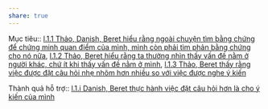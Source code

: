 ```yaml
---
share: true
---
```

Mục tiêu:: [l.1.1 Thảo, Danish, Beret hiểu rằng ngoài chuyện tìm bằng chứng để chứng minh quan điểm của mình, mình còn phải tìm phản bằng chứng cho nó nữa](l.1.1%20Th%E1%BA%A3o,%20Danish,%20Beret%20hi%E1%BB%83u%20r%E1%BA%B1ng%20ngo%C3%A0i%20chuy%E1%BB%87n%20t%C3%ACm%20b%E1%BA%B1ng%20ch%E1%BB%A9ng%20%C4%91%E1%BB%83%20ch%E1%BB%A9ng%20minh%20quan%20%C4%91i%E1%BB%83m%20c%E1%BB%A7a%20m%C3%ACnh,%20m%C3%ACnh%20c%C3%B2n%20ph%E1%BA%A3i%20t%C3%ACm%20ph%E1%BA%A3n%20b%E1%BA%B1ng%20ch%E1%BB%A9ng%20cho%20n%C3%B3%20n%E1%BB%AFa.md), [l.1.2 Thảo, Beret hiểu rằng ta thường nhìn thấy vấn đề nằm ở người khác, chứ ít khi thấy vấn đề nằm ở mình](l.1.2%20Th%E1%BA%A3o,%20Beret%20hi%E1%BB%83u%20r%E1%BA%B1ng%20ta%20th%C6%B0%E1%BB%9Dng%20nh%C3%ACn%20th%E1%BA%A5y%20v%E1%BA%A5n%20%C4%91%E1%BB%81%20n%E1%BA%B1m%20%E1%BB%9F%20ng%C6%B0%E1%BB%9Di%20kh%C3%A1c,%20ch%E1%BB%A9%20%C3%ADt%20khi%20th%E1%BA%A5y%20v%E1%BA%A5n%20%C4%91%E1%BB%81%20n%E1%BA%B1m%20%E1%BB%9F%20m%C3%ACnh.md), [l.1.3 Thảo, Beret thấy rằng việc được đặt câu hỏi nhẹ nhõm hơn nhiều so với việc được nghe ý kiến](l.1.3%20Th%E1%BA%A3o,%20Beret%20th%E1%BA%A5y%20r%E1%BA%B1ng%20vi%E1%BB%87c%20%C4%91%C6%B0%E1%BB%A3c%20%C4%91%E1%BA%B7t%20c%C3%A2u%20h%E1%BB%8Fi%20nh%E1%BA%B9%20nh%C3%B5m%20h%C6%A1n%20nhi%E1%BB%81u%20so%20v%E1%BB%9Bi%20vi%E1%BB%87c%20%C4%91%C6%B0%E1%BB%A3c%20nghe%20%C3%BD%20ki%E1%BA%BFn.md)

Thành quả hỗ trợ:: [l.1.i Danish, Beret thực hành việc đặt câu hỏi hơn là cho ý kiến của mình](./l.1.i%20Danish,%20Beret%20th%E1%BB%B1c%20h%C3%A0nh%20vi%E1%BB%87c%20%C4%91%E1%BA%B7t%20c%C3%A2u%20h%E1%BB%8Fi%20h%C6%A1n%20l%C3%A0%20cho%20%C3%BD%20ki%E1%BA%BFn%20c%E1%BB%A7a%20m%C3%ACnh.md)
